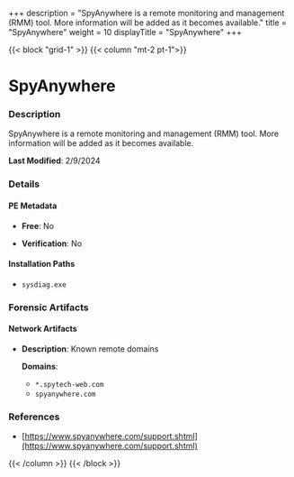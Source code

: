 +++
description = "SpyAnywhere is a remote monitoring and management (RMM) tool. More information will be added as it becomes available."
title = "SpyAnywhere"
weight = 10
displayTitle = "SpyAnywhere"
+++


{{< block "grid-1" >}}
{{< column "mt-2 pt-1">}}

# SpyAnywhere


### Description

SpyAnywhere is a remote monitoring and management (RMM) tool. More information will be added as it becomes available.



**Last Modified**: 2/9/2024

### Details


#### PE Metadata


- **Free**: No

- **Verification**: No




#### Installation Paths
- `sysdiag.exe`

### Forensic Artifacts




#### Network Artifacts

- **Description**: Known remote domains

  **Domains**:
    - `*.spytech-web.com`
    - `spyanywhere.com`





### References
- [https://www.spyanywhere.com/support.shtml](https://www.spyanywhere.com/support.shtml)



{{< /column >}}
{{< /block >}}
